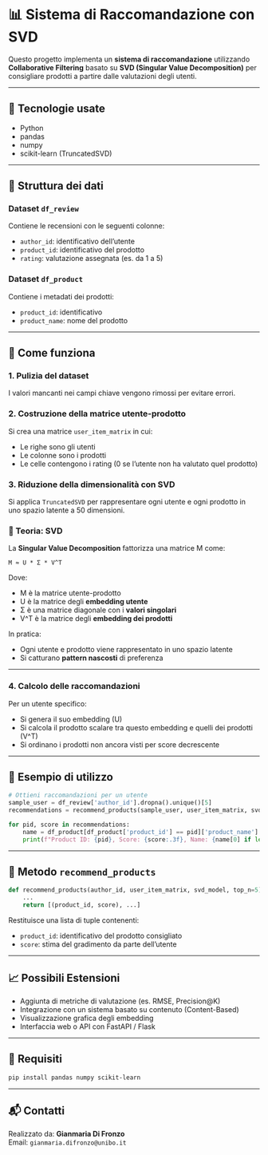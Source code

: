 # 📊 Sistema di Raccomandazione con SVD

Questo progetto implementa un **sistema di raccomandazione** utilizzando **Collaborative Filtering** basato su **SVD (Singular Value Decomposition)** per consigliare prodotti a partire dalle valutazioni degli utenti.

---

## 🚀 Tecnologie usate

- Python
- pandas
- numpy
- scikit-learn (TruncatedSVD)

---

## 📁 Struttura dei dati

### Dataset `df_review`

Contiene le recensioni con le seguenti colonne:
- `author_id`: identificativo dell’utente
- `product_id`: identificativo del prodotto
- `rating`: valutazione assegnata (es. da 1 a 5)

### Dataset `df_product`

Contiene i metadati dei prodotti:
- `product_id`: identificativo
- `product_name`: nome del prodotto

---

## 🔧 Come funziona

### 1. Pulizia del dataset

I valori mancanti nei campi chiave vengono rimossi per evitare errori.

### 2. Costruzione della matrice utente-prodotto

Si crea una matrice `user_item_matrix` in cui:
- Le righe sono gli utenti
- Le colonne sono i prodotti
- Le celle contengono i rating (0 se l’utente non ha valutato quel prodotto)

### 3. Riduzione della dimensionalità con SVD

Si applica `TruncatedSVD` per rappresentare ogni utente e ogni prodotto in uno spazio latente a 50 dimensioni.

### 📐 Teoria: SVD

La **Singular Value Decomposition** fattorizza una matrice M come:

```
M ≈ U * Σ * V^T
```

Dove:
- M è la matrice utente-prodotto
- U è la matrice degli **embedding utente**
- Σ è una matrice diagonale con i **valori singolari**
- V^T è la matrice degli **embedding dei prodotti**

In pratica:
- Ogni utente e prodotto viene rappresentato in uno spazio latente
- Si catturano **pattern nascosti** di preferenza

---

### 4. Calcolo delle raccomandazioni

Per un utente specifico:
- Si genera il suo embedding (U)
- Si calcola il prodotto scalare tra questo embedding e quelli dei prodotti (V^T)
- Si ordinano i prodotti non ancora visti per score decrescente

---

## 📌 Esempio di utilizzo

```python
# Ottieni raccomandazioni per un utente
sample_user = df_review['author_id'].dropna().unique()[5]
recommendations = recommend_products(sample_user, user_item_matrix, svd, top_n=5)

for pid, score in recommendations:
    name = df_product[df_product['product_id'] == pid]['product_name'].values
    print(f"Product ID: {pid}, Score: {score:.3f}, Name: {name[0] if len(name) > 0 else 'N/A'}")
```

---

## 🧠 Metodo `recommend_products`

```python
def recommend_products(author_id, user_item_matrix, svd_model, top_n=5):
    ...
    return [(product_id, score), ...]
```

Restituisce una lista di tuple contenenti:
- `product_id`: identificativo del prodotto consigliato
- `score`: stima del gradimento da parte dell’utente

---

## 📈 Possibili Estensioni

- Aggiunta di metriche di valutazione (es. RMSE, Precision@K)
- Integrazione con un sistema basato su contenuto (Content-Based)
- Visualizzazione grafica degli embedding
- Interfaccia web o API con FastAPI / Flask

---

## 🧪 Requisiti

```bash
pip install pandas numpy scikit-learn
```

---

## 📬 Contatti

Realizzato da: **Gianmaria Di Fronzo**  
Email: `gianmaria.difronzo@unibo.it`

